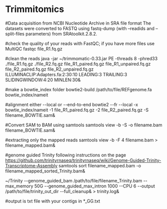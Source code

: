 # Trimmitomics

#Data acquisition from NCBI Nucleotide Archive in SRA file format 
The datasets were converted to FASTQ using fastq-dump (with –readids and –split-files parameters) from SRAtoolkit.2.8.2.

#check the quality of your reads with FastQC; if you have more files use MultiQC
fastqc file_R1.fq.gz

#clean the reads
java -jar ~/trimmomatic-0.33.jar PE -threads 8 -phred33 ./file_R1.fq.gz ./file_R2.fq.gz file_R1_paired.fq.gz file_R1_unpaired.fq.gz file_R2_paired.fq.gz file_R2_unpaired.fq.gz ILLUMINACLIP:Adapters.fa:2:30:10 LEADING:3 TRAILING:3 SLIDINGWINDOW:4:20 MINLEN:30&

#make a bowtie_index folder
bowtie2-build /path/to/file/REFgenome.fa bowtie_index/nameit

#alignment either --local or --end-to-end
bowtie2 --fr --local -x bowtie_index/nameit -1 file_R1_paired.fq.gz -2 file_R2_paired.fq.gz -S filename_BOWTIE.sam&

#Convert SAM to BAM using samtools 
samtools view -b -S -o filename.bam filename_BOWTIE.sam&

#extracting only the mapped reads 
samtools view -b -F 4 filename.bam > filename_mapped.bam&

#genome guided Trinity following instructions on the page https://github.com/trinityrnaseq/trinityrnaseq/wiki/Genome-Guided-Trinity-Transcriptome-Assembly
samtools sort filename_mapped.bam -o filename_mapped_sorted_Trinity.bam&

~/Trinity --genome_guided_bam /path/to/file/filename_Trinity.bam --max_memory 50G --genome_guided_max_intron 1000 --CPU 6 --output /path/to/file/trinity_out_dir --full_cleanup& > trinity.log&

#output is txt file with your contigs in *_GG.txt
